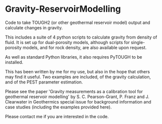 # Gravity-ReservoirModelling
Code to take TOUGH2 (or other geothermal reservoir model) output and calculate changes in gravity.

This includes a suite of 4 python scripts to calculate gravity from density of fluid. It is set up for dual-porosity models, although scripts for single-porosity models, and for rock density, are also available upon request.

As well as standard Python libraries, it also requires PyTOUGH to be installed.

This has been written by me for my use, but also in the hope that others may find it useful. Two examples are included, of the gravity calculation, and of the PEST parameter estimation.

Please see the paper 'Gravity measurements as a calibration tool for geothermal reservoir modelling' by S. C. Pearson-Grant, P. Franz and J. Clearwater in Geothermics special issue for background information and case studies (including the examples provided here).

Please contact me if you are interested in the code.
